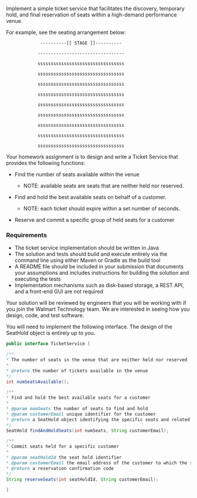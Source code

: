 Implement a simple ticket service that facilitates the discovery, temporary hold, and final reservation of seats within a high-demand performance venue.

For example, see the seating arrangement below:


                 ----------[[ STAGE ]]----------

                ---------------------------------

                sssssssssssssssssssssssssssssssss

                sssssssssssssssssssssssssssssssss

                sssssssssssssssssssssssssssssssss

                sssssssssssssssssssssssssssssssss

                sssssssssssssssssssssssssssssssss

                sssssssssssssssssssssssssssssssss

                sssssssssssssssssssssssssssssssss

                sssssssssssssssssssssssssssssssss

                sssssssssssssssssssssssssssssssss

Your homework assignment is to design and write a Ticket Service that provides the following functions:

- Find the number of seats available within the venue
    - NOTE: available seats are seats that are neither held nor reserved.

- Find and hold the best available seats on behalf of a customer.
    - NOTE: each ticket should expire within a set number of seconds.

- Reserve and commit a specific group of held seats for a customer


### Requirements

- The ticket service implementation should be written in Java
- The solution and tests should build and execute entirely via the command line using either Maven or Gradle as the build tool
- A README file should be included in your submission that documents your assumptions and includes instructions for building the solution and executing the tests
- Implementation mechanisms such as disk-based storage, a REST API, and a front-end GUI are not required

Your solution will be reviewed by engineers that you will be working with if you join the Walmart Technology team. We are interested in seeing how you design, code, and test software.

You will need to implement the following interface. The design of the SeatHold object is entirely up to you.

```java
public interface TicketService {

/**
* The number of seats in the venue that are neither held nor reserved
*
* @return the number of tickets available in the venue
*/
int numSeatsAvailable();

/**
* Find and hold the best available seats for a customer
*
* @param numSeats the number of seats to find and hold
* @param customerEmail unique identifier for the customer
* @return a SeatHold object identifying the specific seats and related information
*/
SeatHold findAndHoldSeats(int numSeats, String customerEmail);

/**
* Commit seats held for a specific customer
*
* @param seatHoldId the seat hold identifier
* @param customerEmail the email address of the customer to which the seat hold is assigned
* @return a reservation confirmation code
*/
String reserveSeats(int seatHoldId, String customerEmail);

}
```
